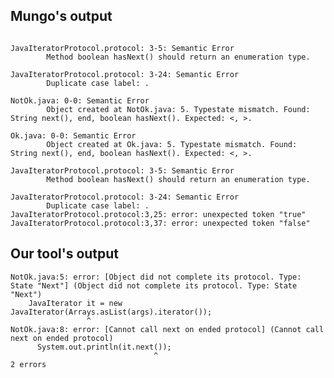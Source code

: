 ## Mungo's output

```

JavaIteratorProtocol.protocol: 3-5: Semantic Error
		Method boolean hasNext() should return an enumeration type.

JavaIteratorProtocol.protocol: 3-24: Semantic Error
		Duplicate case label: .

NotOk.java: 0-0: Semantic Error
		Object created at NotOk.java: 5. Typestate mismatch. Found: String next(), end, boolean hasNext(). Expected: <, >.

Ok.java: 0-0: Semantic Error
		Object created at Ok.java: 5. Typestate mismatch. Found: String next(), end, boolean hasNext(). Expected: <, >.

JavaIteratorProtocol.protocol: 3-5: Semantic Error
		Method boolean hasNext() should return an enumeration type.

JavaIteratorProtocol.protocol: 3-24: Semantic Error
		Duplicate case label: .
JavaIteratorProtocol.protocol:3,25: error: unexpected token "true"
JavaIteratorProtocol.protocol:3,37: error: unexpected token "false"```

## Our tool's output

```
NotOk.java:5: error: [Object did not complete its protocol. Type: State "Next"] (Object did not complete its protocol. Type: State "Next")
    JavaIterator it = new JavaIterator(Arrays.asList(args).iterator());
                 ^
NotOk.java:8: error: [Cannot call next on ended protocol] (Cannot call next on ended protocol)
      System.out.println(it.next());
                                ^
2 errors```
